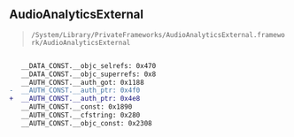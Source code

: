 ## AudioAnalyticsExternal

> `/System/Library/PrivateFrameworks/AudioAnalyticsExternal.framework/AudioAnalyticsExternal`

```diff

   __DATA_CONST.__objc_selrefs: 0x470
   __DATA_CONST.__objc_superrefs: 0x8
   __AUTH_CONST.__auth_got: 0x1188
-  __AUTH_CONST.__auth_ptr: 0x4f0
+  __AUTH_CONST.__auth_ptr: 0x4e8
   __AUTH_CONST.__const: 0x1890
   __AUTH_CONST.__cfstring: 0x280
   __AUTH_CONST.__objc_const: 0x2308

```
